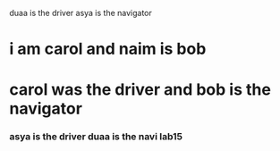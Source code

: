 
duaa is the driver asya is the navigator 

# i am carol and naim is bob

# carol was the driver and bob is the navigator



### asya is the driver duaa is the navi lab15